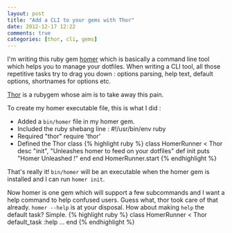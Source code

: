 ```yaml
---
layout: post
title: "Add a CLI to your gems with Thor"
date: 2012-12-17 12:22
comments: true
categories: [thor, cli, gems]
---
```


I'm writing this ruby gem [homer](https://github.com/emilsoman/homer) which is basically a command line
tool which helps you to manage your dotfiles. When writing a CLI tool, all those repetitive tasks try to
drag you down : options parsing, help text, default options, shortnames for options etc.

[Thor](https://github.com/wycats/thor) is a rubygem whose aim is to take away this pain.

To create my homer executable file, this is what I did :

* Added a `bin/homer` file in my homer gem.
* Included the ruby shebang line :
      #!/usr/bin/env ruby
* Required "thor"
      require 'thor'
* Defined the Thor class
  {% highlight ruby %}
  class HomerRunner < Thor
    desc "init", "Unleashes homer to feed on your dotfiles"
    def init
      puts "Homer Unleashed !"
    end
  end
  HomerRunner.start
  {% endhighlight %}

That's really it! `bin/homer` will be an executable when the homer gem is installed and I can run `homer init`.

Now homer is one gem which will support a few subcommands and I want a help command to help confused users. Guess
what, thor took care of that already. `homer --help` is at your disposal. How about making `help` the default task?
Simple.
    {% highlight ruby %}
    class HomerRunner < Thor
      default_task :help
      ...
    end
    {% endhighlight %}
